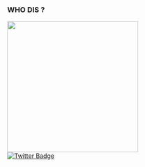 ### WHO DIS ?

<div id="header" align="left">
	<img src="https://media.tenor.com/mAc8NGZWrEEAAAAC/wrench-cult-of-ashes.gif" width="300"/>
</div>
<!--
<div id="badges">
  <a href="your-linkedin-URL">
    <img src="https://img.shields.io/badge/LinkedIn-D60270?style=for-the-badge&logo=linkedin&logoColor=white" alt="LinkedIn Badge"/>
  </a>
  <a href="DISCORD INVITE LINK HERE">
    <img src="https://img.shields.io/badge/Discord-9B4F96?style=for-the-badge&logo=discord&logoColor=white" alt="Discord Badge"/>
  </a>
-->
  <a href="https://twitter.com/TheWrenchXR">
    <img src="https://img.shields.io/badge/Twitter-0038A8?style=for-the-badge&logo=twitter&logoColor=white" alt="Twitter Badge"/>
  </a>
</div>
<!--
	<div id="header" align="left">
	<img src="https://komarev.com/ghpvc/?username=The-Wrench&style=flat-square&color=800080" alt=""/>
	
	</div>

	[![ko-fi](https://ko-fi.com/img/githubbutton_sm.svg)](https://ko-fi.com/D1D4JOPBA)
-->
